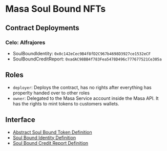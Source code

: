 # Masa Soul Bound NFTs

## Contract Deployments

### Celo: Alfrajores

- SoulBoundIdentity: `0x0c142eCec9B4f8fD2C967b4698D3927ce1532eCF`
- SoulBoundCreditReport: `0xadAC98BB4f783Fea5478D496c777677521Ce305a`

## Roles

- `deployer`: Deploys the contract, has no rights after everything has properlty handed over to other roles
- `owner`: Delegated to the Masa Service account inside the Masa API. It has the rights to mint tokens to customers wallets.


## Interface

- [Abstract Soul Bound Token Definition](docs/SoulBoundToken.md)
- [Soul Bound Identity Definition](docs/SoulBoundIdentity.md)
- [Soul Bound Credit Report Definition](docs/SoulBoundCreditReport.md)